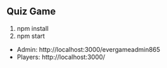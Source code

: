 ## Quiz Game

1. npm install
2. npm start

- Admin: http://localhost:3000/evergameadmin865
- Players: http://localhost:3000/
